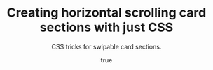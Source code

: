 ---
layout: post

title: Creating horizontal scrolling card sections with just CSS
subtitle: "CSS tricks for swipable card sections."
cover_image: sticky_notes.jpg

excerpt: "Horizontal scrolling card sections for mobile and desktop just using simple CSS tricks."

author:
  name: Rohit Rai
  twitter: rohitkrai293
  bio: Full Stack Developer, Scroll.in
  image: ks.png
---